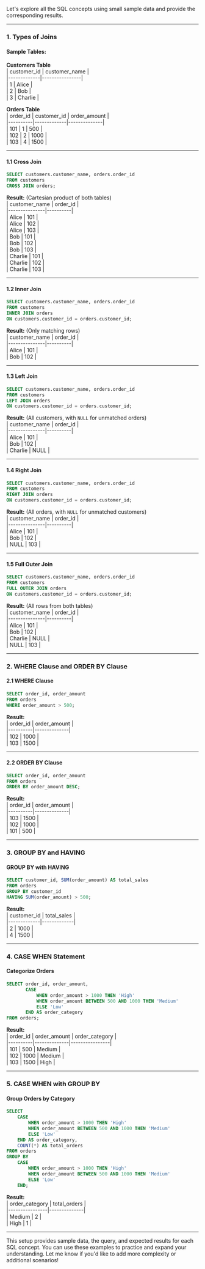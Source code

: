 Let's explore all the SQL concepts using small sample data and provide the corresponding results.

---

### **1. Types of Joins**

#### Sample Tables:

**Customers Table**  
| customer_id | customer_name |  
|-------------|----------------|  
| 1 | Alice |  
| 2 | Bob |  
| 3 | Charlie |

**Orders Table**  
| order_id | customer_id | order_amount |  
|----------|-------------|--------------|  
| 101 | 1 | 500 |  
| 102 | 2 | 1000 |  
| 103 | 4 | 1500 |

---

#### **1.1 Cross Join**

```sql
SELECT customers.customer_name, orders.order_id
FROM customers
CROSS JOIN orders;
```

**Result:** (Cartesian product of both tables)  
| customer_name | order_id |  
|---------------|----------|  
| Alice | 101 |  
| Alice | 102 |  
| Alice | 103 |  
| Bob | 101 |  
| Bob | 102 |  
| Bob | 103 |  
| Charlie | 101 |  
| Charlie | 102 |  
| Charlie | 103 |

---

#### **1.2 Inner Join**

```sql
SELECT customers.customer_name, orders.order_id
FROM customers
INNER JOIN orders
ON customers.customer_id = orders.customer_id;
```

**Result:** (Only matching rows)  
| customer_name | order_id |  
|---------------|----------|  
| Alice | 101 |  
| Bob | 102 |

---

#### **1.3 Left Join**

```sql
SELECT customers.customer_name, orders.order_id
FROM customers
LEFT JOIN orders
ON customers.customer_id = orders.customer_id;
```

**Result:** (All customers, with `NULL` for unmatched orders)  
| customer_name | order_id |  
|---------------|----------|  
| Alice | 101 |  
| Bob | 102 |  
| Charlie | NULL |

---

#### **1.4 Right Join**

```sql
SELECT customers.customer_name, orders.order_id
FROM customers
RIGHT JOIN orders
ON customers.customer_id = orders.customer_id;
```

**Result:** (All orders, with `NULL` for unmatched customers)  
| customer_name | order_id |  
|---------------|----------|  
| Alice | 101 |  
| Bob | 102 |  
| NULL | 103 |

---

#### **1.5 Full Outer Join**

```sql
SELECT customers.customer_name, orders.order_id
FROM customers
FULL OUTER JOIN orders
ON customers.customer_id = orders.customer_id;
```

**Result:** (All rows from both tables)  
| customer_name | order_id |  
|---------------|----------|  
| Alice | 101 |  
| Bob | 102 |  
| Charlie | NULL |  
| NULL | 103 |

---

### **2. WHERE Clause and ORDER BY Clause**

#### **2.1 WHERE Clause**

```sql
SELECT order_id, order_amount
FROM orders
WHERE order_amount > 500;
```

**Result:**  
| order_id | order_amount |  
|----------|--------------|  
| 102 | 1000 |  
| 103 | 1500 |

---

#### **2.2 ORDER BY Clause**

```sql
SELECT order_id, order_amount
FROM orders
ORDER BY order_amount DESC;
```

**Result:**  
| order_id | order_amount |  
|----------|--------------|  
| 103 | 1500 |  
| 102 | 1000 |  
| 101 | 500 |

---

### **3. GROUP BY and HAVING**

#### **GROUP BY with HAVING**

```sql
SELECT customer_id, SUM(order_amount) AS total_sales
FROM orders
GROUP BY customer_id
HAVING SUM(order_amount) > 500;
```

**Result:**  
| customer_id | total_sales |  
|-------------|-------------|  
| 2 | 1000 |  
| 4 | 1500 |

---

### **4. CASE WHEN Statement**

#### **Categorize Orders**

```sql
SELECT order_id, order_amount,
       CASE
           WHEN order_amount > 1000 THEN 'High'
           WHEN order_amount BETWEEN 500 AND 1000 THEN 'Medium'
           ELSE 'Low'
       END AS order_category
FROM orders;
```

**Result:**  
| order_id | order_amount | order_category |  
|----------|--------------|----------------|  
| 101 | 500 | Medium |  
| 102 | 1000 | Medium |  
| 103 | 1500 | High |

---

### **5. CASE WHEN with GROUP BY**

#### **Group Orders by Category**

```sql
SELECT
    CASE
        WHEN order_amount > 1000 THEN 'High'
        WHEN order_amount BETWEEN 500 AND 1000 THEN 'Medium'
        ELSE 'Low'
    END AS order_category,
    COUNT(*) AS total_orders
FROM orders
GROUP BY
    CASE
        WHEN order_amount > 1000 THEN 'High'
        WHEN order_amount BETWEEN 500 AND 1000 THEN 'Medium'
        ELSE 'Low'
    END;
```

**Result:**  
| order_category | total_orders |  
|----------------|--------------|  
| Medium | 2 |  
| High | 1 |

---

This setup provides sample data, the query, and expected results for each SQL concept. You can use these examples to practice and expand your understanding. Let me know if you'd like to add more complexity or additional scenarios!

